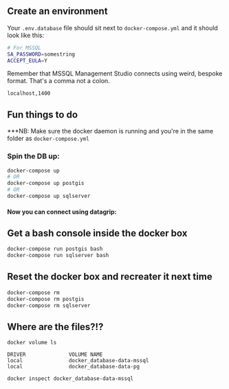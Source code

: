 
## Create an environment

Your `.env.database` file should sit next to `docker-compose.yml` and it should look like this:

``` bash
# For MSSQL
SA_PASSWORD=somestring
ACCEPT_EULA=Y

```

Remember that MSSQL Management Studio connects using weird, bespoke format. That's a comma not a colon.

```
localhost,1400
```

## Fun things to do

***NB: Make sure the docker daemon is running and you're in the same folder as `docker-compose.yml`

### Spin the DB up:

``` bash
docker-compose up
# OR
docker-compose up postgis
# OR
docker-compose up sqlserver
```

#### Now you can connect using datagrip: 

## Get a bash console inside the docker box

``` bash
docker-compose run postgis bash 
docker-compose run sqlserver bash 
```

## Reset the docker box and recreater it next time

``` bash
docker-compose rm
docker-compose rm postgis
docker-compose rm sqlserver
```

## Where are the files?!?

```
docker volume ls

DRIVER              VOLUME NAME
local               docker_database-data-mssql
local               docker_database-data-pg
```

```
docker inspect docker_database-data-mssql
```